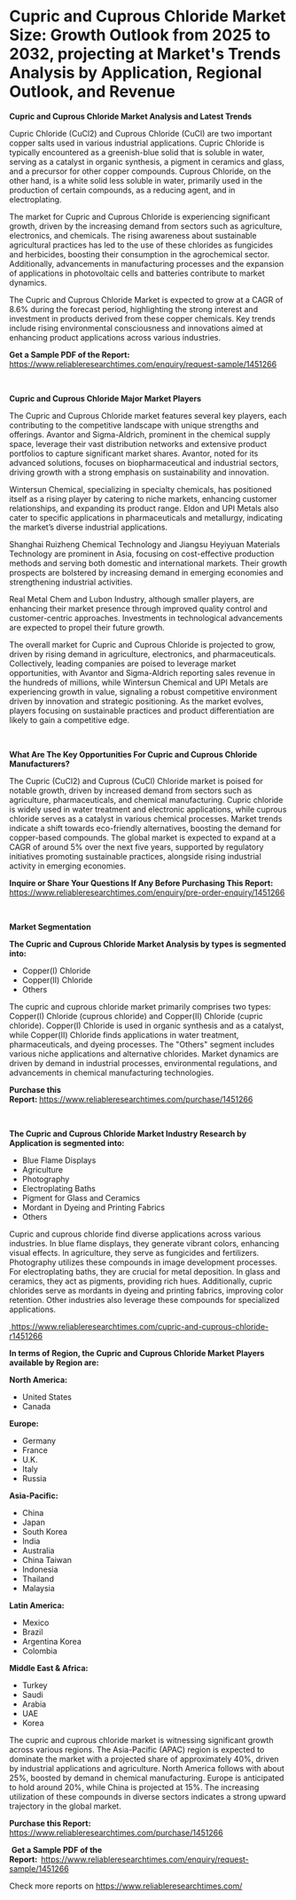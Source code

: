 <p><h1>Cupric and Cuprous Chloride Market Size: Growth Outlook from 2025 to 2032, projecting at Market's Trends Analysis by Application, Regional Outlook, and Revenue</h1></p><p><strong>Cupric and Cuprous Chloride Market Analysis and Latest Trends</strong></p>
<p><p>Cupric Chloride (CuCl2) and Cuprous Chloride (CuCl) are two important copper salts used in various industrial applications. Cupric Chloride is typically encountered as a greenish-blue solid that is soluble in water, serving as a catalyst in organic synthesis, a pigment in ceramics and glass, and a precursor for other copper compounds. Cuprous Chloride, on the other hand, is a white solid less soluble in water, primarily used in the production of certain compounds, as a reducing agent, and in electroplating.</p><p>The market for Cupric and Cuprous Chloride is experiencing significant growth, driven by the increasing demand from sectors such as agriculture, electronics, and chemicals. The rising awareness about sustainable agricultural practices has led to the use of these chlorides as fungicides and herbicides, boosting their consumption in the agrochemical sector. Additionally, advancements in manufacturing processes and the expansion of applications in photovoltaic cells and batteries contribute to market dynamics.</p><p>The Cupric and Cuprous Chloride Market is expected to grow at a CAGR of 8.6% during the forecast period, highlighting the strong interest and investment in products derived from these copper chemicals. Key trends include rising environmental consciousness and innovations aimed at enhancing product applications across various industries.</p></p>
<p><strong>Get a Sample PDF of the Report:&nbsp;</strong> <a href="https://www.reliableresearchtimes.com/enquiry/request-sample/1451266?utm_campaign=3061&utm_medium=2&utm_source=Github&utm_content=ia&utm_term=03042025&utm_id=cupric-and-cuprous-chloride">https://www.reliableresearchtimes.com/enquiry/request-sample/1451266</a></p>
<p>&nbsp;</p>
<p><strong>Cupric and Cuprous Chloride Major Market Players</strong></p>
<p><p>The Cupric and Cuprous Chloride market features several key players, each contributing to the competitive landscape with unique strengths and offerings. Avantor and Sigma-Aldrich, prominent in the chemical supply space, leverage their vast distribution networks and extensive product portfolios to capture significant market shares. Avantor, noted for its advanced solutions, focuses on biopharmaceutical and industrial sectors, driving growth with a strong emphasis on sustainability and innovation.</p><p>Wintersun Chemical, specializing in specialty chemicals, has positioned itself as a rising player by catering to niche markets, enhancing customer relationships, and expanding its product range. Eldon and UPI Metals also cater to specific applications in pharmaceuticals and metallurgy, indicating the market’s diverse industrial applications.</p><p>Shanghai Ruizheng Chemical Technology and Jiangsu Heyiyuan Materials Technology are prominent in Asia, focusing on cost-effective production methods and serving both domestic and international markets. Their growth prospects are bolstered by increasing demand in emerging economies and strengthening industrial activities.</p><p>Real Metal Chem and Lubon Industry, although smaller players, are enhancing their market presence through improved quality control and customer-centric approaches. Investments in technological advancements are expected to propel their future growth.</p><p>The overall market for Cupric and Cuprous Chloride is projected to grow, driven by rising demand in agriculture, electronics, and pharmaceuticals. Collectively, leading companies are poised to leverage market opportunities, with Avantor and Sigma-Aldrich reporting sales revenue in the hundreds of millions, while Wintersun Chemical and UPI Metals are experiencing growth in value, signaling a robust competitive environment driven by innovation and strategic positioning. As the market evolves, players focusing on sustainable practices and product differentiation are likely to gain a competitive edge.</p></p>
<p>&nbsp;</p>
<p><strong>What Are The Key Opportunities For Cupric and Cuprous Chloride Manufacturers?</strong></p>
<p><p>The Cupric (CuCl2) and Cuprous (CuCl) Chloride market is poised for notable growth, driven by increased demand from sectors such as agriculture, pharmaceuticals, and chemical manufacturing. Cupric chloride is widely used in water treatment and electronic applications, while cuprous chloride serves as a catalyst in various chemical processes. Market trends indicate a shift towards eco-friendly alternatives, boosting the demand for copper-based compounds. The global market is expected to expand at a CAGR of around 5% over the next five years, supported by regulatory initiatives promoting sustainable practices, alongside rising industrial activity in emerging economies.</p></p>
<p><strong>Inquire or Share Your Questions If Any Before Purchasing This Report:</strong> <a href="https://www.reliableresearchtimes.com/enquiry/pre-order-enquiry/1451266?utm_campaign=3061&utm_medium=2&utm_source=Github&utm_content=ia&utm_term=03042025&utm_id=cupric-and-cuprous-chloride">https://www.reliableresearchtimes.com/enquiry/pre-order-enquiry/1451266</a></p>
<p>&nbsp;</p>
<p><strong>Market Segmentation</strong></p>
<p><strong>The Cupric and Cuprous Chloride Market Analysis by types is segmented into:</strong></p>
<p><ul><li>Copper(I) Chloride</li><li>Copper(II) Chloride</li><li>Others</li></ul></p>
<p><p>The cupric and cuprous chloride market primarily comprises two types: Copper(I) Chloride (cuprous chloride) and Copper(II) Chloride (cupric chloride). Copper(I) Chloride is used in organic synthesis and as a catalyst, while Copper(II) Chloride finds applications in water treatment, pharmaceuticals, and dyeing processes. The "Others" segment includes various niche applications and alternative chlorides. Market dynamics are driven by demand in industrial processes, environmental regulations, and advancements in chemical manufacturing technologies.</p></p>
<p><strong>Purchase this Report:&nbsp;</strong><a href="https://www.reliableresearchtimes.com/purchase/1451266?utm_campaign=3061&utm_medium=2&utm_source=Github&utm_content=ia&utm_term=03042025&utm_id=cupric-and-cuprous-chloride">https://www.reliableresearchtimes.com/purchase/1451266</a></p>
<p>&nbsp;</p>
<p><strong>The Cupric and Cuprous Chloride Market Industry Research by Application is segmented into:</strong></p>
<p><ul><li>Blue Flame Displays</li><li>Agriculture</li><li>Photography</li><li>Electroplating Baths</li><li>Pigment for Glass and Ceramics</li><li>Mordant in Dyeing and Printing Fabrics</li><li>Others</li></ul></p>
<p><p>Cupric and cuprous chloride find diverse applications across various industries. In blue flame displays, they generate vibrant colors, enhancing visual effects. In agriculture, they serve as fungicides and fertilizers. Photography utilizes these compounds in image development processes. For electroplating baths, they are crucial for metal deposition. In glass and ceramics, they act as pigments, providing rich hues. Additionally, cupric chlorides serve as mordants in dyeing and printing fabrics, improving color retention. Other industries also leverage these compounds for specialized applications.</p></p>
<p><a href="https://www.reliableresearchtimes.com/cupric-and-cuprous-chloride-r1451266?utm_campaign=3061&utm_medium=2&utm_source=Github&utm_content=ia&utm_term=03042025&utm_id=cupric-and-cuprous-chloride">&nbsp;https://www.reliableresearchtimes.com/cupric-and-cuprous-chloride-r1451266</a></p>
<p><strong>In terms of Region, the Cupric and Cuprous Chloride Market Players available by Region are:</strong></p>
<p>
    <p> <strong> North America: </strong>
        <ul>
            <li>United States</li>
            <li>Canada</li>
        </ul>
        </p> 
    <p> <strong> Europe: </strong>
        <ul>
            <li>Germany</li>
            <li>France</li>
            <li>U.K.</li>
            <li>Italy</li>
            <li>Russia</li>
        </ul>
        </p> 
    <p> <strong> Asia-Pacific: </strong>
        <ul>
            <li>China</li>
            <li>Japan</li>
            <li>South Korea</li>
            <li>India</li>
            <li>Australia</li>
            <li>China Taiwan</li>
            <li>Indonesia</li>
            <li>Thailand</li>
            <li>Malaysia</li>
        </ul>
        </p> 
    <p> <strong> Latin America: </strong>
        <ul>
            <li>Mexico</li>
            <li>Brazil</li>
            <li>Argentina Korea</li>
            <li>Colombia</li>
        </ul>
        </p> 
    <p> <strong> Middle East & Africa: </strong>
        <ul>
            <li>Turkey</li>
            <li>Saudi</li>
            <li>Arabia</li>
            <li>UAE</li>
            <li>Korea</li>
        </ul>
    </p>
    </p>
<p><p>The cupric and cuprous chloride market is witnessing significant growth across various regions. The Asia-Pacific (APAC) region is expected to dominate the market with a projected share of approximately 40%, driven by industrial applications and agriculture. North America follows with about 25%, boosted by demand in chemical manufacturing. Europe is anticipated to hold around 20%, while China is projected at 15%. The increasing utilization of these compounds in diverse sectors indicates a strong upward trajectory in the global market.</p></p>
<p><strong>Purchase this Report: </strong><a href="https://www.reliableresearchtimes.com/purchase/1451266?utm_campaign=3061&utm_medium=2&utm_source=Github&utm_content=ia&utm_term=03042025&utm_id=cupric-and-cuprous-chloride">https://www.reliableresearchtimes.com/purchase/1451266</a></p>
<p>&nbsp;<strong>Get a Sample PDF of the Report:&nbsp;&nbsp;</strong><a href="https://www.reliableresearchtimes.com/enquiry/request-sample/1451266?utm_campaign=3061&utm_medium=2&utm_source=Github&utm_content=ia&utm_term=03042025&utm_id=cupric-and-cuprous-chloride">https://www.reliableresearchtimes.com/enquiry/request-sample/1451266</a></p>
<p><strong></strong></p>
<p>Check more reports on <a href="https://www.reliableresearchtimes.com/?utm_campaign=3061&utm_medium=2&utm_source=Github&utm_content=ia&utm_term=03042025&utm_id=cupric-and-cuprous-chloride">https://www.reliableresearchtimes.com/</a></p>